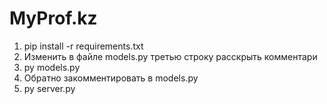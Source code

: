 # MyProf.kz

1.  pip install -r requirements.txt
2.  Изменить в файле models.py третью строку расскрыть комментари
3.  py models.py
4.  Обратно закомментировать в models.py
5.  py server.py
